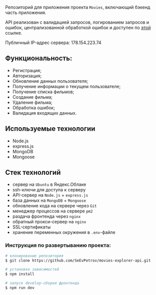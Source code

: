 Репозиторий для приложения проекта `Movies`, включающий бэкенд часть приложения.

API реализован с валидацией запросов, логированием запросов и ошибок, централизованной обработкой ошибок и доступен по [этой](https://api.movies.petrov.nomoredomains.icu/) ссылке.

Публичный IP-адрес сервера: 178.154.223.74

## Функциональность:
- Регистрация;
- Авторизация;
- Обновление данных пользователя;
- Получение информации о текущем пользователе;
- Получение списка фильмов;
- Создание фильма;
- Удаление фильма;
- Обработка ошибок;
- Валидация входящих данных.

## Используемые технологии
- Node.js
- express.js
- MongoDB
- Mongoose

## Стек технологий
- сервер на `Ubuntu` в Яндекс.Облаке
- ssh-ключи для доступа к серверу
- API-сервер на `Node.js` + `express.js`
- база данных на `MongoDB` + `Mongoose`
- обновление кода на сервере через `Git`
- менеджер процессов на сервере `pm2`
- раздача фронтенда через `nginx`
- обратный прокси-сервер на `nginx`
- SSL-сертификаты
- хранение переменных окружения в `.env`-файле

### Инструкция по развертыванию проекта:
```bash
# клонирование репозитория
$ git clone https://github.com/SeEvPetrov/movies-explorer-api.git

# установка зависимостей
$ npm install

# запуск develop-сборки фронтенда
$ npm run dev
